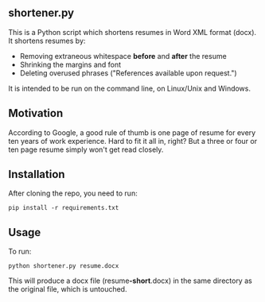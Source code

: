 shortener.py
--------------
This is a Python script which shortens resumes in Word XML format (docx). It shortens resumes by:

- Removing extraneous whitespace __before__ and __after__ the resume
- Shrinking the margins and font
- Deleting overused phrases ("References available upon request.")

It is intended to be run on the command line, on Linux/Unix and Windows.

Motivation
-------------

According to Google, a good rule of thumb is one page of resume for every ten years of work experience. 
Hard to fit it all in, right? But a three or four or ten page resume simply won't get read closely.

Installation
--------------

After cloning the repo, you need to run:

```
pip install -r requirements.txt
```

Usage
--------------

To run:
```
python shortener.py resume.docx
```

This will produce a docx file (resume<b>-short</b>.docx) in the same directory as the original file, which is untouched.
